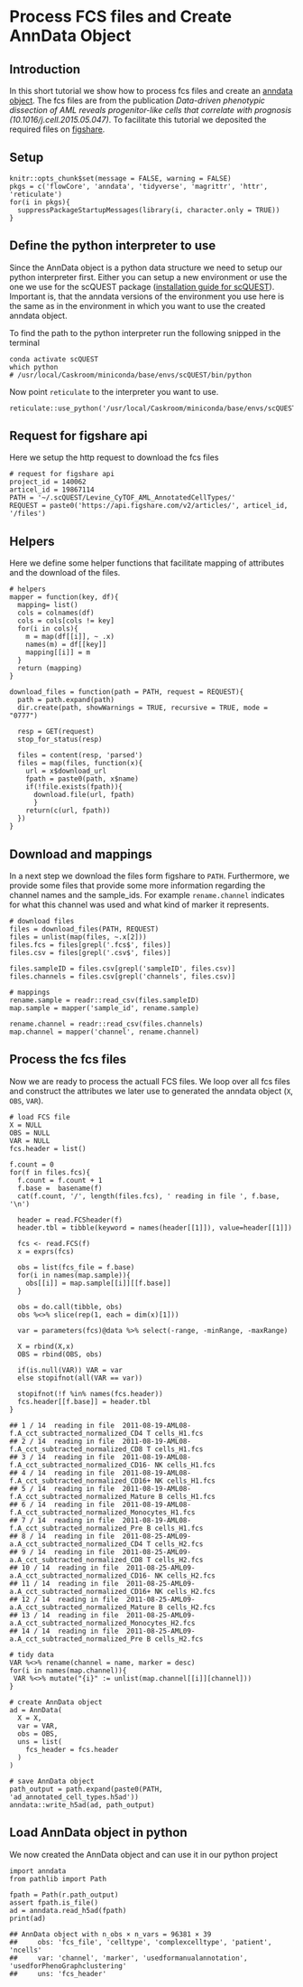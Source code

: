 # Process FCS files and Create AnnData Object

## Introduction

In this short tutorial we show how to process fcs files and create
an [anndata object](https://anndata.readthedocs.io/en/latest/). The fcs
files are from the publication _Data-driven phenotypic dissection of AML
reveals progenitor-like cells that correlate with prognosis
(10.1016/j.cell.2015.05.047)_. To facilitate this tutorial we deposited
the required files on
[figshare](https://figshare.com/account/home#/projects/140062).

## Setup

    knitr::opts_chunk$set(message = FALSE, warning = FALSE)
    pkgs = c('flowCore', 'anndata', 'tidyverse', 'magrittr', 'httr', 'reticulate')
    for(i in pkgs){
      suppressPackageStartupMessages(library(i, character.only = TRUE))
    }

## Define the python interpreter to use

Since the AnnData object is a python data structure we need to setup our
python interpreter first. Either you can setup a new environment or use
the one we use for the scQUEST package ([installation guide for
scQUEST](https://ai4scr.github.io/scQUEST/installation.html#package-installation)).
Important is, that the anndata versions of the environment you use here
is the same as in the environment in which you want to use the created
anndata object.

To find the path to the python interpreter run the following snipped in
the terminal

    conda activate scQUEST
    which python
    # /usr/local/Caskroom/miniconda/base/envs/scQUEST/bin/python

Now point `reticulate` to the interpreter you want to use.

    reticulate::use_python('/usr/local/Caskroom/miniconda/base/envs/scQUEST/bin/python')

## Request for figshare api

Here we setup the http request to download the fcs files

    # request for figshare api
    project_id = 140062
    articel_id = 19867114
    PATH = '~/.scQUEST/Levine_CyTOF_AML_AnnotatedCellTypes/'
    REQUEST = paste0('https://api.figshare.com/v2/articles/', articel_id, '/files')

## Helpers

Here we define some helper functions that facilitate mapping of
attributes and the download of the files.

    # helpers
    mapper = function(key, df){
      mapping= list()
      cols = colnames(df)
      cols = cols[cols != key]
      for(i in cols){
        m = map(df[[i]], ~ .x)
        names(m) = df[[key]]
        mapping[[i]] = m
      }
      return (mapping)
    }

    download_files = function(path = PATH, request = REQUEST){
      path = path.expand(path)
      dir.create(path, showWarnings = TRUE, recursive = TRUE, mode = "0777")

      resp = GET(request)
      stop_for_status(resp)

      files = content(resp, 'parsed')
      files = map(files, function(x){
        url = x$download_url
        fpath = paste0(path, x$name)
        if(!file.exists(fpath)){
          download.file(url, fpath)
          }
        return(c(url, fpath))
      })
    }

## Download and mappings

In a next step we download the files form figshare to `PATH`.
Furthermore, we provide some files that provide some more information
regarding the channel names and the sample_ids. For example
`rename.channel` indicates for what this channel was used and what kind
of marker it represents.

    # download files
    files = download_files(PATH, REQUEST)
    files = unlist(map(files, ~.x[2]))
    files.fcs = files[grepl('.fcs$', files)]
    files.csv = files[grepl('.csv$', files)]

    files.sampleID = files.csv[grepl('sampleID', files.csv)]
    files.channels = files.csv[grepl('channels', files.csv)]

    # mappings
    rename.sample = readr::read_csv(files.sampleID)
    map.sample = mapper('sample_id', rename.sample)

    rename.channel = readr::read_csv(files.channels)
    map.channel = mapper('channel', rename.channel)

## Process the fcs files

Now we are ready to process the actuall FCS files. We loop over all fcs
files and construct the attributes we later use to generated the anndata
object (`X`, `OBS`, `VAR`).

    # load FCS file
    X = NULL
    OBS = NULL
    VAR = NULL
    fcs.header = list()

    f.count = 0
    for(f in files.fcs){
      f.count = f.count + 1
      f.base =  basename(f)
      cat(f.count, '/', length(files.fcs), ' reading in file ', f.base, '\n')

      header = read.FCSheader(f)
      header.tbl = tibble(keyword = names(header[[1]]), value=header[[1]])

      fcs <- read.FCS(f)
      x = exprs(fcs)

      obs = list(fcs_file = f.base)
      for(i in names(map.sample)){
        obs[[i]] = map.sample[[i]][[f.base]]
      }

      obs = do.call(tibble, obs)
      obs %<>% slice(rep(1, each = dim(x)[1]))

      var = parameters(fcs)@data %>% select(-range, -minRange, -maxRange)

      X = rbind(X,x)
      OBS = rbind(OBS, obs)

      if(is.null(VAR)) VAR = var
      else stopifnot(all(VAR == var))

      stopifnot(!f %in% names(fcs.header))
      fcs.header[[f.base]] = header.tbl
    }

    ## 1 / 14  reading in file  2011-08-19-AML08-f.A_cct_subtracted_normalized_CD4 T cells_H1.fcs
    ## 2 / 14  reading in file  2011-08-19-AML08-f.A_cct_subtracted_normalized_CD8 T cells_H1.fcs
    ## 3 / 14  reading in file  2011-08-19-AML08-f.A_cct_subtracted_normalized_CD16- NK cells_H1.fcs
    ## 4 / 14  reading in file  2011-08-19-AML08-f.A_cct_subtracted_normalized_CD16+ NK cells_H1.fcs
    ## 5 / 14  reading in file  2011-08-19-AML08-f.A_cct_subtracted_normalized_Mature B cells_H1.fcs
    ## 6 / 14  reading in file  2011-08-19-AML08-f.A_cct_subtracted_normalized_Monocytes_H1.fcs
    ## 7 / 14  reading in file  2011-08-19-AML08-f.A_cct_subtracted_normalized_Pre B cells_H1.fcs
    ## 8 / 14  reading in file  2011-08-25-AML09-a.A_cct_subtracted_normalized_CD4 T cells_H2.fcs
    ## 9 / 14  reading in file  2011-08-25-AML09-a.A_cct_subtracted_normalized_CD8 T cells_H2.fcs
    ## 10 / 14  reading in file  2011-08-25-AML09-a.A_cct_subtracted_normalized_CD16- NK cells_H2.fcs
    ## 11 / 14  reading in file  2011-08-25-AML09-a.A_cct_subtracted_normalized_CD16+ NK cells_H2.fcs
    ## 12 / 14  reading in file  2011-08-25-AML09-a.A_cct_subtracted_normalized_Mature B cells_H2.fcs
    ## 13 / 14  reading in file  2011-08-25-AML09-a.A_cct_subtracted_normalized_Monocytes_H2.fcs
    ## 14 / 14  reading in file  2011-08-25-AML09-a.A_cct_subtracted_normalized_Pre B cells_H2.fcs

    # tidy data
    VAR %<>% rename(channel = name, marker = desc)
    for(i in names(map.channel)){
     VAR %<>% mutate("{i}" := unlist(map.channel[[i]][channel]))
    }

    # create AnnData object
    ad = AnnData(
      X = X,
      var = VAR,
      obs = OBS,
      uns = list(
        fcs_header = fcs.header
      )
    )

    # save AnnData object
    path_output = path.expand(paste0(PATH, 'ad_annotated_cell_types.h5ad'))
    anndata::write_h5ad(ad, path_output)

## Load AnnData object in python

We now created the AnnData object and can use it in our python project

    import anndata
    from pathlib import Path

    fpath = Path(r.path_output)
    assert fpath.is_file()
    ad = anndata.read_h5ad(fpath)
    print(ad)

    ## AnnData object with n_obs × n_vars = 96381 × 39
    ##     obs: 'fcs_file', 'celltype', 'complexcelltype', 'patient', 'ncells'
    ##     var: 'channel', 'marker', 'usedformanualannotation', 'usedforPhenoGraphclustering'
    ##     uns: 'fcs_header'
